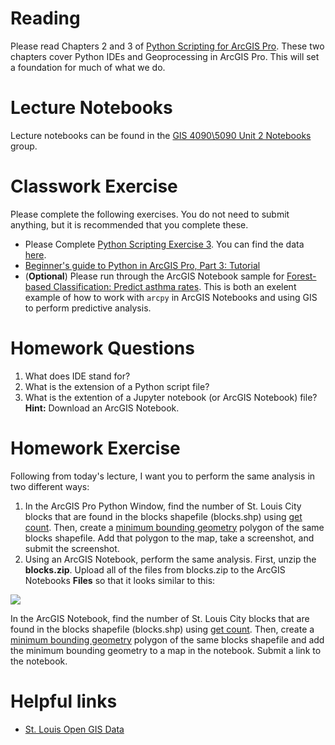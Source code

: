 # Reading
Please read Chapters 2 and 3 of [Python Scripting for ArcGIS Pro](https://esripress.esri.com/display/index.cfm?fuseaction=display&websiteID=384&moduleID=12). These two chapters cover Python IDEs and Geoprocessing in ArcGIS Pro. This will set a foundation for much of what we do.

# Lecture Notebooks
Lecture notebooks can be found in the [GIS 4090\5090 Unit 2 Notebooks](https://slustl.maps.arcgis.com/home/group.html?id=724c1bfb085843debf8f1020b3654045#overview) group.

# Classwork Exercise
Please complete the following exercises. You do not need to submit anything, but it is recommended that you complete these.
- Please Complete [Python Scripting Exercise 3](https://learngis.maps.arcgis.com/home/item.html?id=3978b52f1e5847c69ef7eaded85780b2). You can find the data [here](https://learngis.maps.arcgis.com/home/item.html?id=d7c05cf515c046c2bedacb2e8e24722c).
- [Beginner's guide to Python in ArcGIS Pro, Part 3: Tutorial](https://www.esri.com/arcgis-blog/products/arcgis-pro/uncategorized/beginners-guide-to-python-in-arcgis-pro-part-3-tutorial/)
- (**Optional**) Please run through the ArcGIS Notebook sample for [Forest-based Classification: Predict asthma rates](https://slustl.maps.arcgis.com/home/item.html?id=56f418e2fd4f4030917d048fd87c078f). This is both an exelent example of how to work with ```arcpy``` in ArcGIS Notebooks and using GIS to perform predictive analysis.

# Homework Questions
1. What does IDE stand for?
2. What is the extension of a Python script file?
3. What is the extention of a Jupyter notebook (or ArcGIS Notebook) file? **Hint:** Download an ArcGIS Notebook.

# Homework Exercise
Following from today's lecture, I want you to perform the same analysis in two different ways:
1. In the ArcGIS Pro Python Window, find the number of St. Louis City blocks that are found in the blocks shapefile (blocks.shp) using [get count](https://pro.arcgis.com/en/pro-app/tool-reference/data-management/get-count.htm). Then, create a [minimum bounding geometry](https://pro.arcgis.com/en/pro-app/tool-reference/data-management/minimum-bounding-geometry.htm) polygon of the same blocks shapefile. Add that polygon to the map, take a screenshot, and submit the screenshot.
2. Using an ArcGIS Notebook, perform the same analysis. First, unzip the **blocks.zip**. Upload all of the files from blocks.zip to the ArcGIS Notebooks **Files** so that it looks similar to this:

![](https://raw.githubusercontent.com/gbrunner/intro-prog-for-gis-rs/master/images/blocks_files.png)

In the ArcGIS Notebook, find the number of St. Louis City blocks that are found in the blocks shapefile (blocks.shp) using [get count](https://pro.arcgis.com/en/pro-app/tool-reference/data-management/get-count.htm). Then, create a [minimum bounding geometry](https://pro.arcgis.com/en/pro-app/tool-reference/data-management/minimum-bounding-geometry.htm) polygon of the same blocks shapefile and add the minimum bounding geometry to a map in the notebook. Submit a link to the notebook.

# Helpful links
- [St. Louis Open GIS Data](https://www.stlouis-mo.gov/data/formats/format.cfm?id=21)
